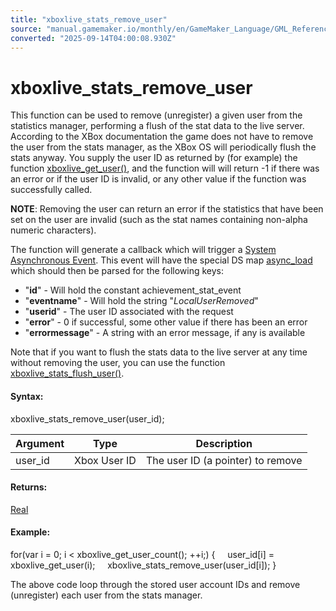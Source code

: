 ```yaml
---
title: "xboxlive_stats_remove_user"
source: "manual.gamemaker.io/monthly/en/GameMaker_Language/GML_Reference/UWP_And_XBox_Live/Stats_And_Leaderboards/xboxlive_stats_remove_user.htm"
converted: "2025-09-14T04:00:08.930Z"
---
```


# xboxlive\_stats\_remove\_user

This function can be used to remove (unregister) a given user from the statistics manager, performing a flush of the stat data to the live server. According to the XBox documentation the game does not have to remove the user from the stats manager, as the XBox OS will periodically flush the stats anyway. You supply the user ID as returned by (for example) the function [xboxlive\_get\_user()](../Users_And_Accounts/xboxlive_get_user.md), and the function will will return -1 if there was an error or if the user ID is invalid, or any other value if the function was successfully called.

**NOTE**: Removing the user can return an error if the statistics that have been set on the user are invalid (such as the stat names containing non-alpha numeric characters).

The function will generate a callback which will trigger a [System Asynchronous Event](../../../../../../../The_Asset_Editors/Object_Properties/Async_Events/System.md). This event will have the special DS map [async\_load](../../../../../../../GameMaker_Language/GML_Overview/Variables/Builtin_Global_Variables/async_load.md) which should then be parsed for the following keys:

-   "**id**" - Will hold the constant achievement\_stat\_event
-   "**eventname**" - Will hold the string "_LocalUserRemoved_"
-   "**userid**" - The user ID associated with the request
-   "**error**" - 0 if successful, some other value if there has been an error
-   "**errormessage**" - A string with an error message, if any is available

Note that if you want to flush the stats data to the live server at any time without removing the user, you can use the function [xboxlive\_stats\_flush\_user()](xboxlive_stats_flush_user.md).

#### Syntax:

xboxlive\_stats\_remove\_user(user\_id);

| Argument | Type | Description |
| --- | --- | --- |
| user_id | Xbox User ID | The user ID (a pointer) to remove |

#### Returns:

[Real](../../../../../../../GameMaker_Language/GML_Overview/Data_Types.md)

#### Example:

for(var i = 0; i < xboxlive\_get\_user\_count(); ++i;)
{
    user\_id\[i\] = xboxlive\_get\_user(i);
    xboxlive\_stats\_remove\_user(user\_id\[i\]);
}

The above code loop through the stored user account IDs and remove (unregister) each user from the stats manager.